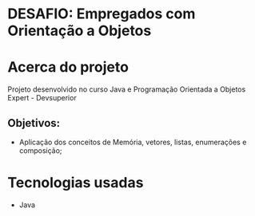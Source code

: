 # DESAFIO: Empregados com Orientação a Objetos

# Acerca do projeto

Projeto desenvolvido no curso Java e Programação Orientada a Objetos Expert - Devsuperior

##  Objetivos:

- Aplicação dos conceitos de Memória, vetores, listas, enumerações e composição;

# Tecnologias usadas
- Java
